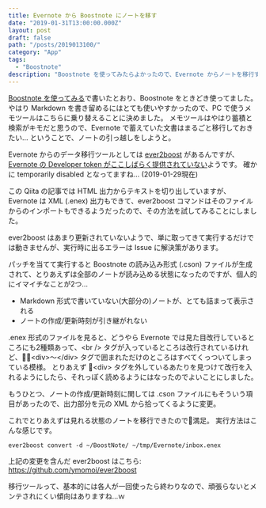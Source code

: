 ```yaml
---
title: Evernote から Boostnote にノートを移す
date: "2019-01-31T13:00:00.000Z"
layout: post
draft: false
path: "/posts/2019013100/"
category: "App"
tags:
  - "Boostnote"
description: "Boostnote を使ってみたらよかったので、Evernote からノートを移行することにしました。"
---
```

[Boostnote を使ってみる](https://m.bug.org/posts/2018090700/)で書いたとおり、Boostnote をときどき使ってました。
やはり Markdown を書き留めるにはとても使いやすかったので、PC で使うメモツールはこちらに乗り替えることに決めました。
メモツールはやはり蓄積と検索がキモだと思うので、Evernote で蓄えていた文書はまるごと移行しておきたい… ということで、ノートの引っ越しをしようと。

Evernote からのデータ移行ツールとしては [ever2boost](https://github.com/BoostIO/ever2boost) があるんですが、[Evernote の Developer token がここしばらく提供されていない](https://qiita.com/kilica/items/aca598fd0c85be4a8bdf)ようです。
確かに temporarily disabled となってますね… (2019-01-29現在)

この Qiita の記事では HTML 出力からテキストを切り出していますが、Evernote は XML (.enex) 出力もできて、ever2boost コマンドはそのファイルからのインポートもできるようだったので、その方法を試してみることにしました。

ever2boost はあまり更新されていないようで、単に取ってきて実行するだけでは動きませんが、実行時に出るエラーは Issue に解決策があります。

パッチを当てて実行すると Boostnote の読み込み形式 (.cson) ファイルが生成されて、とりあえずは全部のノートが読み込める状態になったのですが、個人的にイマイチなことが2つ…

* Markdown 形式で書いていない(大部分の)ノートが、とても詰まって表示される
* ノートの作成/更新時刻が引き継がれない

.enex 形式のファイルを見ると、どうやら Evernote では見た目改行しているところにも2種類あって、\<br /> タグが入っているところは改行されているけれど、\<div>〜\</div> タグで囲まれただけのところはすべてくっついてしまっている模様。
とりあえず \<div> タグを外しているあたりを見つけて改行を入れるようにしたら、それっぽく読めるようにはなったのでよいことにしました。

もうひとつ、ノートの作成/更新時刻に関しては .cson ファイルにもそういう項目があったので、出力部分を元の XML から拾ってくるように変更。

これでとりあえずは見れる状態のノートを移行できたので満足。
実行方法はこんな感じです。

```Shell
ever2boost convert -d ~/BoostNote/ ~/tmp/Evernote/inbox.enex
```

上記の変更を含んだ ever2boost はこちら: https://github.com/ymomoi/ever2boost

移行ツールって、基本的には各人が一回使ったら終わりなので、頑張らないとメンテされにくい傾向はありますね…ｗ
